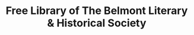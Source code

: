 ---
layout: repo
title: "Free Library of The Belmont Literary & Historical Society"
id: 19206
permalink: repos/19206/
---